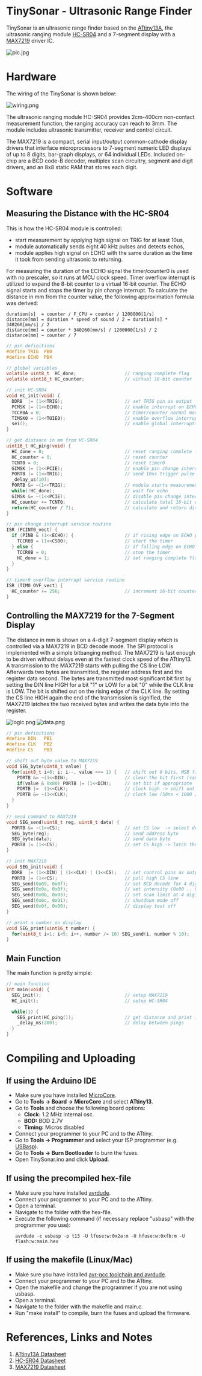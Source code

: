 # TinySonar - Ultrasonic Range Finder

TinySonar is an ultrasonic range finder based on the [ATtiny13A](http://ww1.microchip.com/downloads/en/devicedoc/doc8126.pdf), the ultrasonic ranging module [HC-SR04](https://cdn.sparkfun.com/datasheets/Sensors/Proximity/HCSR04.pdf) and a 7-segment display with a [MAX7219](https://datasheets.maximintegrated.com/en/ds/MAX7219-MAX7221.pdf) driver IC.

![pic.jpg](https://raw.githubusercontent.com/wagiminator/ATtiny13-TinySonar/main/documentation/TinySonar_pic.jpg)

# Hardware

The wiring of the TinySonar is shown below:

![wiring.png](https://raw.githubusercontent.com/wagiminator/ATtiny13-TinySonar/main/documentation/TinySonar_Wiring.png)

The ultrasonic ranging module HC-SR04 provides 2cm-400cm non-contact measurement function, the ranging accuracy can reach to 3mm. The module includes ultrasonic transmitter, receiver and control circuit.

The MAX7219 is a compact, serial input/output common-cathode display drivers that interface microprocessors to 7-segment numeric LED displays of up to 8 digits, bar-graph displays, or 64 individual LEDs. Included on-chip are a BCD code-B decoder, multiplex scan circuitry, segment and digit drivers, and an 8x8 static RAM that stores each digit.

# Software
## Measuring the Distance with the HC-SR04
This is how the HC-SR04 module is controlled:
- start measurement by applying high signal on TRIG for at least 10us,
- module automatically sends eight 40 kHz pulses and detects echos,
- module applies high signal on ECHO with the same duration as the time it took from sending ultrasonic to returning.

For measuring the duration of the ECHO signal the timer/counter0 is used with no prescaler, so it runs at MCU clock speed. Timer overflow interrupt is utilized to expand the 8-bit counter to a virtual 16-bit counter. The ECHO signal starts and stops the timer by pin change interrupt. To calculate the distance in mm from the counter value, the following approximation formula was derived:

```
duration[s]  = counter / F_CPU = counter / 1200000[1/s]
distance[mm] = duration * speed of sound / 2 = duration[s] * 340260[mm/s] / 2
distance[mm] = counter * 340260[mm/s] / 1200000[1/s] / 2
distance[mm] ~ counter / 7
```

```c
// pin definitions
#define TRIG  PB0
#define ECHO  PB4

// global variables
volatile uint8_t  HC_done;                  // ranging complete flag
volatile uint16_t HC_counter;               // virtual 16-bit counter

// init HC-SR04
void HC_init(void) {
  DDRB  |= (1<<TRIG);                       // set TRIG pin as output
  PCMSK |= (1<<ECHO);                       // enable interrupt on ECHO pin
  TCCR0A = 0;                               // timer/counter normal mode
  TIMSK0 = (1<<TOIE0);                      // enable overflow interrupt
  sei();                                    // enable global interrupts
}

// get distance in mm from HC-SR04
uint16_t HC_ping(void) {
  HC_done = 0;                              // reset ranging complete flag
  HC_counter = 0;                           // reset counter
  TCNT0 = 0;                                // reset timer0
  GIMSK |= (1<<PCIE);                       // enable pin change interrupts
  PORTB |= (1<<TRIG);                       // send 10us trigger pulse
  _delay_us(10);
  PORTB &= ~(1<<TRIG);                      // module starts measurement now
  while(!HC_done);                          // wait for echo
  GIMSK &= ~(1<<PCIE);                      // disable pin change interrupts
  HC_counter += TCNT0;                      // calculate total 16-bit counter value
  return(HC_counter / 7);                   // calculate and return distance
}

// pin change interrupt service routine
ISR (PCINT0_vect) {
  if (PINB & (1<<ECHO)) {                   // if rising edge on ECHO pin:
    TCCR0B = (1<<CS00);                     // start the timer
  } else {                                  // if falling edge on ECHO pin:
    TCCR0B = 0;                             // stop the timer
    HC_done = 1;                            // set ranging complete flag
  }
}

// timer0 overflow interrupt service routine
ISR (TIM0_OVF_vect) {
  HC_counter += 256;                        // increment 16-bit counter by 256 on each overflow
}
```

## Controlling the MAX7219 for the 7-Segment Display
The distance in mm is shown on a 4-digit 7-segment display which is controlled via a MAX7219 in BCD decode mode. The SPI protocol is implemented with a simple bitbanging method. The MAX7219 is fast enough to be driven without delays even at the fastest clock speed of the ATtiny13. A transmission to the MAX7219 starts with pulling the CS line LOW. Afterwards two bytes are transmitted, the register address first and the register data second. The bytes are transmitted most significant bit first by setting the DIN line HIGH for a bit "1" or LOW for a bit "0" while the CLK line is LOW. The bit is shifted out on the rising edge of the CLK line. By setting the CS line HIGH again the end of the transmission is signified, the MAX7219 latches the two received bytes and writes the data byte into the register.

![logic.png](https://raw.githubusercontent.com/wagiminator/ATtiny13-TinySonar/main/documentation/TinySonar_Logic.png)
![data.png](https://raw.githubusercontent.com/wagiminator/ATtiny13-TinySonar/main/documentation/TinySonar_Data.png)

```c
// pin definitions
#define DIN   PB1
#define CLK   PB2
#define CS    PB3

// shift out byte value to MAX7219
void SEG_byte(uint8_t value) {
  for(uint8_t i=8; i; i--, value <<= 1) {   // shift out 8 bits, MSB first
    PORTB &= ~(1<<DIN);                     // clear the bit first (saves some flash this way)
    if(value & 0x80) PORTB |= (1<<DIN);     // set bit if appropriate
    PORTB |=  (1<<CLK);                     // clock high -> shift out the bit
    PORTB &= ~(1<<CLK);                     // clock low (50ns < 1000 / 1.2)
  }
}

// send command to MAX7219
void SEG_send(uint8_t reg, uint8_t data) {
  PORTB &= ~(1<<CS);                        // set CS low  -> select device
  SEG_byte(reg);                            // send address byte
  SEG_byte(data);                           // send data byte
  PORTB |= (1<<CS);                         // set CS high -> latch the bytes
}

// init MAX7219
void SEG_init(void) {
  DDRB  |= (1<<DIN) | (1<<CLK) | (1<<CS);   // set control pins as output
  PORTB |= (1<<CS);                         // pull high CS line
  SEG_send(0x09, 0x0f);                     // set BCD decode for 4 digits
  SEG_send(0x0a, 0x0f);                     // set intensity (0x00 .. 0x0f)
  SEG_send(0x0b, 0x03);                     // set scan limit at 4 digits
  SEG_send(0x0c, 0x01);                     // shutdown mode off
  SEG_send(0x0f, 0x00);                     // display test off
}

// print a number on display
void SEG_print(uint16_t number) {
  for(uint8_t i=1; i<5; i++, number /= 10) SEG_send(i, number % 10);
}
```

## Main Function
The main function is pretty simple:

```c
// main function
int main(void) {
  SEG_init();                               // setup MAX7219
  HC_init();                                // setup HC-SR04

  while(1) {
    SEG_print(HC_ping());                   // get distance and print it on display
    _delay_ms(200);                         // delay between pings
  }
}
```

# Compiling and Uploading
## If using the Arduino IDE
- Make sure you have installed [MicroCore](https://github.com/MCUdude/MicroCore).
- Go to **Tools -> Board -> MicroCore** and select **ATtiny13**.
- Go to **Tools** and choose the following board options:
  - **Clock:**  1.2 MHz internal osc.
  - **BOD:**    BOD 2.7V
  - **Timing:** Micros disabled
- Connect your programmer to your PC and to the ATtiny.
- Go to **Tools -> Programmer** and select your ISP programmer (e.g. [USBasp](https://aliexpress.com/wholesale?SearchText=usbasp)).
- Go to **Tools -> Burn Bootloader** to burn the fuses.
- Open TinySonar.ino and click **Upload**.

## If using the precompiled hex-file
- Make sure you have installed [avrdude](https://learn.adafruit.com/usbtinyisp/avrdude).
- Connect your programmer to your PC and to the ATtiny.
- Open a terminal.
- Navigate to the folder with the hex-file.
- Execute the following command (if necessary replace "usbasp" with the programmer you use):
  ```
  avrdude -c usbasp -p t13 -U lfuse:w:0x2a:m -U hfuse:w:0xfb:m -U flash:w:main.hex
  ```

## If using the makefile (Linux/Mac)
- Make sure you have installed [avr-gcc toolchain and avrdude](http://maxembedded.com/2015/06/setting-up-avr-gcc-toolchain-on-linux-and-mac-os-x/).
- Connect your programmer to your PC and to the ATtiny.
- Open the makefile and change the programmer if you are not using usbasp.
- Open a terminal.
- Navigate to the folder with the makefile and main.c.
- Run "make install" to compile, burn the fuses and upload the firmware.

# References, Links and Notes
1. [ATtiny13A Datasheet](http://ww1.microchip.com/downloads/en/DeviceDoc/doc8126.pdf)
2. [HC-SR04 Datasheet](https://cdn.sparkfun.com/datasheets/Sensors/Proximity/HCSR04.pdf)
3. [MAX7219 Datasheet](https://datasheets.maximintegrated.com/en/ds/MAX7219-MAX7221.pdf)
